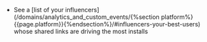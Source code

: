 * See a [list of your influencers](/domains/analytics_and_custom_events/{%section platform%}{{page.platform}}{%endsection%}/#influencers-your-best-users) whose shared links are driving the most installs